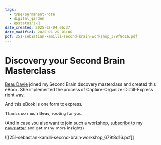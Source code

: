 ```yaml
---
tags:
  - type/permanent-note
  - digital_garden
  - epstatus/1-🌱
date_created: 2025-02-04 06:37
date_modified: 2025-06-25 06:06
pdf: 251-sebastian-kamilli-second-brain-workshop_679f8d16.pdf
---
```

# Discovery your Second Brain Masterclass

[Beau Davie](https://www.linkedin.com/in/beau-davie-707166105/) joined my Second Brain discovery masterclass and created this eBook. 
She implemented the process of Capture-Organize-Distill-Express right way. 

And this eBook is one form to express. 

Thanks so much Beau, rooting for you. 

(And in case you also want to join such a workshop, [subscribe to my newsletter](https://pages.quintsmart.com/) and get many more insights)

![[251-sebastian-kamilli-second-brain-workshop_679f8d16.pdf]]